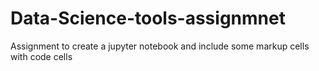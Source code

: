 # Data-Science-tools-assignmnet
Assignment to create a jupyter notebook and include some markup cells with code cells 
